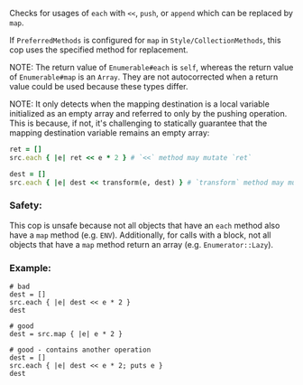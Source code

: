 Checks for usages of `each` with `<<`, `push`, or `append` which
can be replaced by `map`.

If `PreferredMethods` is configured for `map` in `Style/CollectionMethods`,
this cop uses the specified method for replacement.

NOTE: The return value of `Enumerable#each` is `self`, whereas the
return value of `Enumerable#map` is an `Array`. They are not autocorrected
when a return value could be used because these types differ.

NOTE: It only detects when the mapping destination is a local variable
initialized as an empty array and referred to only by the pushing operation.
This is because, if not, it's challenging to statically guarantee that the
mapping destination variable remains an empty array:

```ruby
ret = []
src.each { |e| ret << e * 2 } # `<<` method may mutate `ret`

dest = []
src.each { |e| dest << transform(e, dest) } # `transform` method may mutate `dest`
```

### Safety:

This cop is unsafe because not all objects that have an `each`
method also have a `map` method (e.g. `ENV`). Additionally, for calls
with a block, not all objects that have a `map` method return an array
(e.g. `Enumerator::Lazy`).

### Example:
    # bad
    dest = []
    src.each { |e| dest << e * 2 }
    dest

    # good
    dest = src.map { |e| e * 2 }

    # good - contains another operation
    dest = []
    src.each { |e| dest << e * 2; puts e }
    dest
